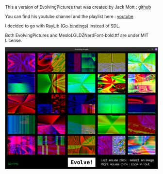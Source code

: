 This a version of EvolvingPictures that was created by Jack Mott : [github](https://github.com/jackmott/gameswithgo-public)

You can find his youtube channel and the playlist here : [youtube](https://www.youtube.com/watch?v=7YvStSI0FIk&list=PLDZujg-VgQlZUy1iCqBbe5faZLMkA3g2x&index=16)

I decided to go with RayLib ([Go-bindings](https://github.com/gen2brain/raylib-go)) instead of SDL.

Both EvolvingPictures and MesloLGLDZNerdFont-bold.ttf are under MIT License.

![Evolving Images](./application.png)
